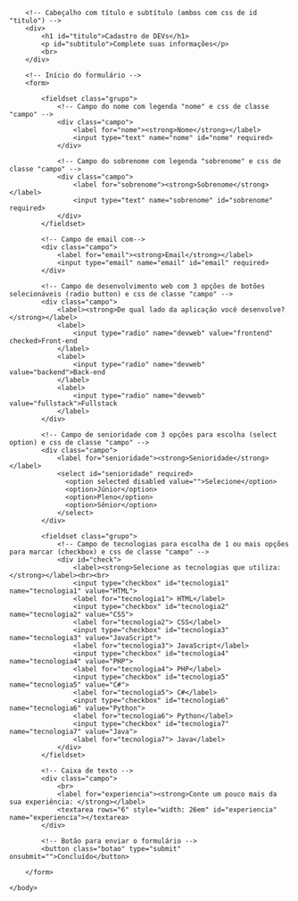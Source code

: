 
        <!-- Cabeçalho com título e subtítulo (ambos com css de id "titulo") -->
        <div>
            <h1 id="titulo">Cadastro de DEVs</h1>
            <p id="subtitulo">Complete suas informações</p>
            <br>
        </div>

        <!-- Início do formulário -->
        <form>

            <fieldset class="grupo">
                <!-- Campo do nome com legenda "nome" e css de classe "campo" -->
                <div class="campo">
                    <label for="nome"><strong>Nome</strong></label>
                    <input type="text" name="nome" id="nome" required>
                </div>

                <!-- Campo do sobrenome com legenda "sobrenome" e css de classe "campo" -->
                <div class="campo">
                    <label for="sobrenome"><strong>Sobrenome</strong></label>
                    <input type="text" name="sobrenome" id="sobrenome" required>
                </div>
            </fieldset> 

            <!-- Campo de email com-->
            <div class="campo">
                <label for="email"><strong>Email</strong></label>
                <input type="email" name="email" id="email" required>
            </div>

            <!-- Campo de desenvolvimento web com 3 opções de botões selecionáveis (radio button) e css de classe "campo" -->
            <div class="campo">
                <label><strong>De qual lado da aplicação você desenvolve?</strong></label>
                <label>
                    <input type="radio" name="devweb" value="frontend" checked>Front-end
                </label>
                <label>
                    <input type="radio" name="devweb" value="backend">Back-end
                </label>
                <label>
                    <input type="radio" name="devweb" value="fullstack">Fullstack
                </label>
            </div>

            <!-- Campo de senioridade com 3 opções para escolha (select option) e css de classe "campo" -->
            <div class="campo">
                <label for="senioridade"><strong>Senioridade</strong></label>
                <select id="senioridade" required>
                  <option selected disabled value="">Selecione</option>
                  <option>Júnior</option>
                  <option>Pleno</option>
                  <option>Sênior</option>
                </select>
            </div>

            <fieldset class="grupo">
                <!-- Campo de tecnologias para escolha de 1 ou mais opções para marcar (checkbox) e css de classe "campo" -->
                <div id="check">
                    <label><strong>Selecione as tecnologias que utiliza:</strong></label><br><br>
                    <input type="checkbox" id="tecnologia1" name="tecnologia1" value="HTML">
                    <label for="tecnologia1"> HTML</label>
                    <input type="checkbox" id="tecnologia2" name="tecnologia2" value="CSS">
                    <label for="tecnologia2"> CSS</label>
                    <input type="checkbox" id="tecnologia3" name="tecnologia3" value="JavaScript">
                    <label for="tecnologia3"> JavaScript</label>
                    <input type="checkbox" id="tecnologia4" name="tecnologia4" value="PHP">
                    <label for="tecnologia4"> PHP</label>
                    <input type="checkbox" id="tecnologia5" name="tecnologia5" value="C#">
                    <label for="tecnologia5"> C#</label>
                    <input type="checkbox" id="tecnologia6" name="tecnologia6" value="Python">
                    <label for="tecnologia6"> Python</label>
                    <input type="checkbox" id="tecnologia7" name="tecnologia7" value="Java">
                    <label for="tecnologia7"> Java</label>
                </div>
            </fieldset>

            <!-- Caixa de texto -->
            <div class="campo">
                <br>
                <label for="experiencia"><strong>Conte um pouco mais da sua experiência: </strong></label>
                <textarea rows="6" style="width: 26em" id="experiencia" name="experiencia"></textarea>
            </div>

            <!-- Botão para enviar o formulário -->
            <button class="botao" type="submit" onsubmit="">Concluído</button>            

        </form>

    </body>

</html>



